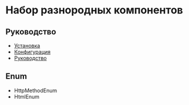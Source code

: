 Набор разнородных компонентов
===

## Руководство

* [Установка](install.md)
* [Конфигурация](config.md)
* [Руководство](guide.md)

## Enum

* HttpMethodEnum
* HtmlEnum
